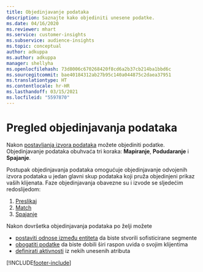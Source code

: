 ```yaml
---
title: Objedinjavanje podataka
description: Saznajte kako objediniti unesene podatke.
ms.date: 04/16/2020
ms.reviewer: mhart
ms.service: customer-insights
ms.subservice: audience-insights
ms.topic: conceptual
author: adkuppa
ms.author: adkuppa
manager: shellyha
ms.openlocfilehash: 73d8006c670268420f8cd6a2b37cb214ba1bbd6c
ms.sourcegitcommit: bae40184312ab27b95c140a044875c2daea37951
ms.translationtype: HT
ms.contentlocale: hr-HR
ms.lasthandoff: 03/15/2021
ms.locfileid: "5597870"
---
```

# <a name="data-unification-overview"></a>Pregled objedinjavanja podataka

Nakon [postavljanja izvora podataka](data-sources.md) možete objediniti podatke. Objedinjavanje podataka obuhvaća tri koraka: **Mapiranje**, **Podudaranje** i **Spajanje**.

Postupak objedinjavanja podataka omogućuje objedinjavanje odvojenih izvora podataka u jedan glavni skup podataka koji pruža objedinjeni prikaz vaših klijenata. Faze objedinjavanja obavezne su i izvode se sljedećim redoslijedom:

1. [Preslikaj](map-entities.md)
2. [Match](match-entities.md)
3. [Spajanje](merge-entities.md)

Nakon dovršetka objedinjavanja podataka po želji možete

- [postaviti odnose između entiteta](relationships.md) da biste stvorili sofisticirane segmente
- [obogatiti podatke](enrichment-hub.md) da biste dobili širi raspon uvida o svojim klijentima
- [definirati aktivnosti](activities.md) iz nekih unesenih atributa


[!INCLUDE[footer-include](../includes/footer-banner.md)]